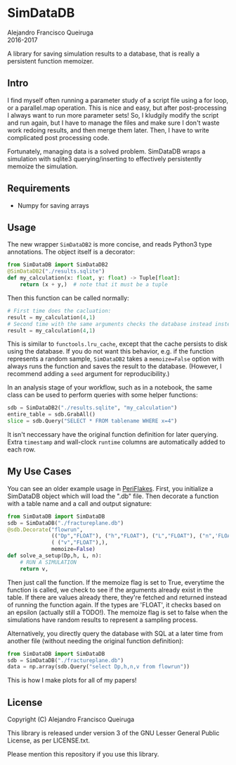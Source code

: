 SimDataDB
=======
Alejandro Francisco Queiruga  
2016-2017

A library for saving simulation results to a database, that is really a persistent function memoizer.

Intro
-----
I find myself often running a parameter study of a script file using a for loop, or a parallel.map operation. This is nice and easy, but after post-processing I always want to run more parameter sets! So, I kludgily modify the script and run again, but I have to manage the files and make sure I don't waste work redoing results, and then merge them later. Then, I have to write complicated post processing code.

Fortunately, managing data is a solved problem. SimDataDB wraps a simulation with sqlite3 querying/inserting to effectively persistently memoize the simulation.

Requirements
-----------

- Numpy for saving arrays

Usage
-------

The new wrapper `SimDataDB2` is more concise, and reads Python3 type
annotations. The object itself is a decorator:

```python
from SimDataDB import SimDataDB2
@SimDataDB2("./results.sqlite")
def my_calculation(x: float, y: float) -> Tuple[float]:
    return (x + y,)  # note that it must be a tuple
```

Then this function can be called normally:

```python
# First time does the cacluation:
result = my_calculation(4,1)
# Second time with the same arguments checks the database instead instead of running it!
result = my_calculation(4,1)
```

This is similar to `functools.lru_cache`, except that the cache persists to
disk using the database. If you do not want this behavior, e.g. if the
function represents a random sample,
`SimDataDB2` takes a `memoize=False` option with always runs the
function and saves the result to the database. (However, I recommend
adding a `seed` argument for reproducibility.)

In an analysis stage of your workflow, such as in a notebook, the same
class can be used to perform queries with some helper functions:
```python
sdb = SimDataDB2("./results.sqlite", "my_calculation")
entire_table = sdb.GrabAll()
slice = sdb.Query("SELECT * FROM tablename WHERE x=4")
```
It isn't neccessary have the original function definition for later
querying. Extra `timestamp` and wall-clock `runtime` columns are automatically
added to each row.

My Use Cases
----

You can see an older example usage in [PeriFlakes](https://github.com/afqueiruga/PeriFlakes/blob/master/PeriFlakes/batch.py).
First, you initialize a SimDataDB object which will load the ".db" file. Then decorate a function with a table name and a call and output signature:
```Python
from SimDataDB import SimDataDB
sdb = SimDataDB("./fractureplane.db")
@sdb.Decorate("flowrun",
              (("Dp","FLOAT"), ("h","FLOAT"), ("L","FLOAT"), ("n",'FLOAT') ),
              ( ("v","FLOAT"),),
	          memoize=False)
def solve_a_setup(Dp,h, L, n):
    # RUN A SIMULATION
    return v,
```
Then just call the function. If the memoize flag is set to True, everytime the function is called, we check to see if the arguments already exist in the table. If there are values already there, they're fetched and returned instead of running the function again. If the types are 'FLOAT', it checks based on an epsilon (actually still a TODO!). The memoize flag is set to false when the simulations have random results to represent a sampling process.


Alternatively, you directly query the database with SQL at a later time from another file 
(without needing the original function definition):
```Python
from SimDataDB import SimDataDB
sdb = SimDataDB("./fractureplane.db")
data = np.array(sdb.Query("select Dp,h,n,v from flowrun"))
```
This is how I make plots for all of my papers!

License
--------

Copyright (C) Alejandro Francisco Queiruga

This library is released under version 3 of the GNU Lesser General Public License, as per LICENSE.txt.

Please mention this repository if you use this library.

